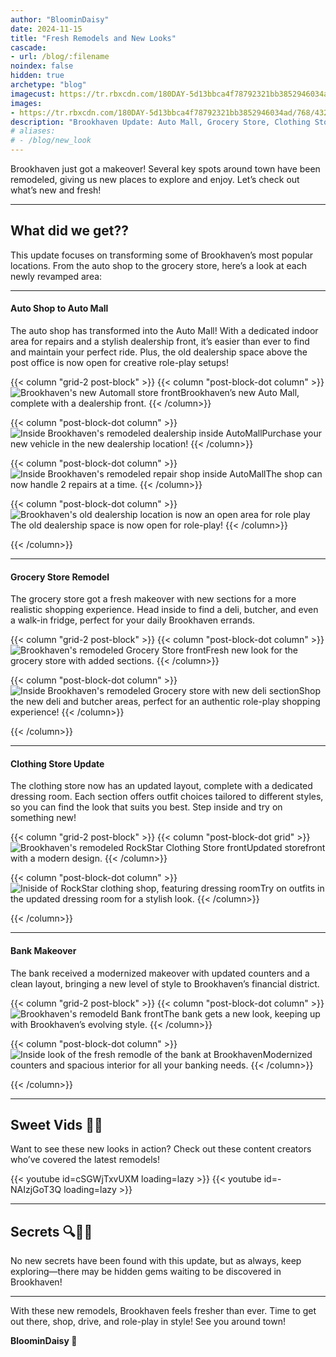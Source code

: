 ```yaml
---
author: "BloominDaisy"
date: 2024-11-15
title: "Fresh Remodels and New Looks"
cascade:
- url: /blog/:filename
noindex: false
hidden: true
archetype: "blog"
imagecust: https://tr.rbxcdn.com/180DAY-5d13bbca4f78792321bb3852946034ad/768/432/Image/Png/noFilter
images:
- https://tr.rbxcdn.com/180DAY-5d13bbca4f78792321bb3852946034ad/768/432/Image/Png/noFilter
description: "Brookhaven Update: Auto Mall, Grocery Store, Clothing Store, and Bank Remodels."
# aliases:
# - /blog/new_look
---
```


Brookhaven just got a makeover! Several key spots around town have been remodeled, giving us new places to explore and enjoy. Let’s check out what’s new and fresh!

---

## What did we get??

This update focuses on transforming some of Brookhaven’s most popular locations. From the auto shop to the grocery store, here’s a look at each newly revamped area:

---

#### Auto Shop to Auto Mall  

The auto shop has transformed into the Auto Mall! With a dedicated indoor area for repairs and a stylish dealership front, it’s easier than ever to find and maintain your perfect ride. Plus, the old dealership space above the post office is now open for creative role-play setups!

{{< column "grid-2 post-block" >}}
{{< column "post-block-dot column" >}}
![Brookhaven's new Automall store front](/images/blog/auto_mall_front_remodel.png)Brookhaven’s new Auto Mall, complete with a dealership front.
{{< /column>}}

{{< column "post-block-dot column" >}}
![Inside Brookhaven's remodeled dealership inside AutoMall](/images/blog/auto_mall_dealership_remodel.png)Purchase your new vehicle in the new dealership location!
{{< /column>}}

{{< column "post-block-dot column" >}}
![Inside Brookhaven's remodeled repair shop inside AutoMall](/images/blog/auto_mall_repairs_remodel.png)The shop can now handle 2 repairs at a time.
{{< /column>}}

{{< column "post-block-dot column" >}}
![Brookhaven's old dealership location is now an open area for role play](/images/blog/dealership_removed_now_empty_rp_button.png)The old dealership space is now open for role-play!
{{< /column>}}

{{< /column>}}

---

#### Grocery Store Remodel

The grocery store got a fresh makeover with new sections for a more realistic shopping experience. Head inside to find a deli, butcher, and even a walk-in fridge, perfect for your daily Brookhaven errands.

{{< column "grid-2 post-block" >}}
{{< column "post-block-dot column" >}}
![Brookhaven's remodeled Grocery Store front](/images/blog/grocery_store_front_remodel.png)Fresh new look for the grocery store with added sections.
{{< /column>}}


{{< column "post-block-dot column" >}}
![Inside Brookhaven's remodeled Grocery store with new deli section](/images/blog/grocery_store_inside_remodel_2.png)Shop the new deli and butcher areas, perfect for an authentic role-play shopping experience!
{{< /column>}}

{{< /column>}}

---

#### Clothing Store Update  

The clothing store now has an updated layout, complete with a dedicated dressing room. Each section offers outfit choices tailored to different styles, so you can find the look that suits you best. Step inside and try on something new!

{{< column "grid-2 post-block" >}}
{{< column "post-block-dot grid" >}}
![Brookhaven's remodeled RockStar Clothing Store front](/images/blog/rockstar_clothing_shop_front_remodel.png)Updated storefront with a modern design.
{{< /column>}}

{{< column "post-block-dot column" >}}
![Iniside of RockStar clothing shop, featuring dressing room](/images/blog/rockstar_clothing_shop_inside_remodel.png)Try on outfits in the updated dressing room for a stylish look.
{{< /column>}}


{{< /column>}}

---

#### Bank Makeover

The bank received a modernized makeover with updated counters and a clean layout, bringing a new level of style to Brookhaven’s financial district.

{{< column "grid-2 post-block" >}}
{{< column "post-block-dot column" >}}
![Brookhaven's remodeld Bank front](/images/blog/bank_front_remodle.png)The bank gets a new look, keeping up with Brookhaven’s evolving style.
{{< /column>}}

{{< column "post-block-dot column" >}}
![Inside look of the fresh remodle of the bank at Brookhaven](/images/blog/bank_inside_remodel.png)Modernized counters and spacious interior for all your banking needs.
{{< /column>}}


{{< /column>}}


---

## Sweet Vids 🎥🍬

Want to see these new looks in action? Check out these content creators who’ve covered the latest remodels!

<div class="grid-2 post-vid-dot">
{{< youtube id=cSGWjTxvUXM loading=lazy >}}
{{< youtube id=-NAIzjGoT3Q loading=lazy >}}
</div>

---

## Secrets 🔍🕵️‍♂️

No new secrets have been found with this update, but as always, keep exploring—there may be hidden gems waiting to be discovered in Brookhaven!

---

With these new remodels, Brookhaven feels fresher than ever. Time to get out there, shop, drive, and role-play in style! See you around town!

**BloominDaisy 💜**
